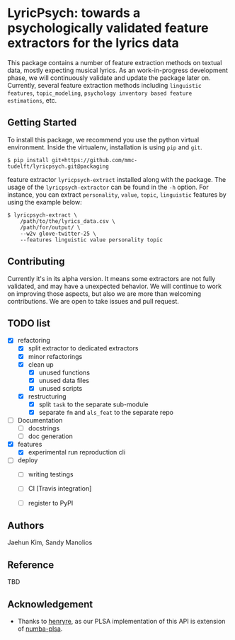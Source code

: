 # LyricPsych: towards a psychologically validated feature extractors for the lyrics data

This package contains a number of feature extraction methods on textual data, mostly expecting musical lyrics. As an work-in-progress development phase, we will continuously validate and update the package later on. Currently, several feature extraction methods including `linguistic features`, `topic_modeling`, `psychology inventory based feature estimations`, etc.


## Getting Started

To install this package, we recommend you use the python virtual environment. Inside the virtualenv, installation is using `pip` and `git`.

```console
$ pip install git+https://github.com/mmc-tudelft/lyricpsych.git@packaging
```
feature extractor `lyricpsych-extract` installed along with the package. The usage of the `lyricpsych-extractor` can be found in the `-h` option. For instance, you can extract `personality`, `value`, `topic`, `linguistic` features by using the example below:

```console
$ lyricpsych-extract \
    /path/to/the/lyrics_data.csv \
    /path/for/output/ \
    --w2v glove-twitter-25 \
    --features linguistic value personality topic
```


## Contributing

Currently it's in its alpha version. It means some extractors are not fully validated, and may have a unexpected behavior. We will continue to work on improving those aspects, but also we are more than welcoming contributions. We are open to take issues and pull request.


## TODO list

- [x] refactoring
  - [x] split extractor to dedicated extractors
  - [x] minor refactorings
  - [x] clean up
    - [x] unused functions
    - [x] unused data files
    - [x] unused scripts
  - [x] restructuring
    - [x] split `task` to the separate sub-module
    - [x] separate `fm` and `als_feat` to the separate repo
- [ ] Documentation
  - [ ] docstrings
  - [ ] doc generation
- [x] features
  - [x] experimental run reproduction cli
- [ ] deploy
  - [ ] writing testings
  - [ ] CI [Travis integration]
  - [ ] register to PyPI


## Authors

Jaehun Kim, Sandy Manolios

## Reference

TBD

## Acknowledgement

- Thanks to [henryre](https://github.com/henryre), as our PLSA implementation of this API is extension of [numba-plsa](https://github.com/henryre/numba-plsa).
